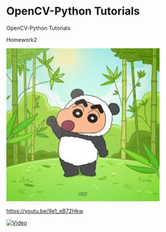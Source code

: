 # OpenCV-Python Tutorials
OpenCV-Python Tutorials

Homework2  

<img src="./images.jpeg" width="80%" height="80%" title="QCQI Visualization" alt="QCQI Visualization"></img>

https://youtu.be/9e1_eB72Hkw

[![Video](https://img.youtube.com/vi/9e1_eB72Hkw/maxresdefault.jpg)](https://www.youtube.com/watch?v=9e1_eB72Hkw)
